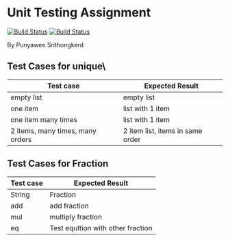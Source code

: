 # Unit Testing Assignment

[![Build Status](https://codecov.io/gh/codecov/example-python/branch/master/graph/badge.svg)](https://travis-ci.com/PunyaweeSrithongkerd/unittesting-PunyaweeSrithongkerd)
[![Build Status](https://travis-ci.com/your_acctid/demo-pyci.svg?branch=master)](https://codecov.io/gh/PunyaweeSrithongkerd/unittesting-PunyaweeSrithongkerd)

By Punyawee Srithongkerd

## Test Cases for unique\

| Test case              |  Expected Result    |
|------------------------|---------------------|
| empty list             |  empty list         |
| one item               |  list with 1 item   |
| one item many times    |  list with 1 item   |
| 2 items, many times, many orders | 2 item list, items in same order  |

## Test Cases for Fraction

| Test case              |  Expected Result    |
|------------------------|---------------------|
| String                 |  Fraction           |
| add                    |  add fraction       |
| mul                    |  multiply fraction  |
| eq                     | Test equltion with other fraction  |
